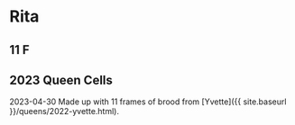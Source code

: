 # Rita

## 11 F

## 2023 Queen Cells

2023-04-30 Made up with 11 frames of brood from [Yvette]({{ site.baseurl }}/queens/2022-yvette.html).
